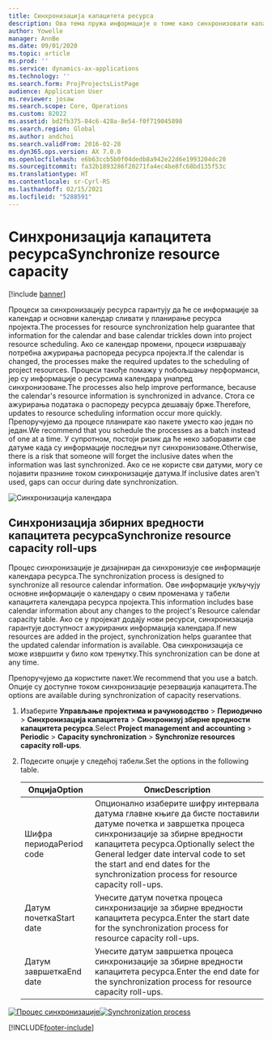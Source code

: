 ```yaml
---
title: Синхронизација капацитета ресурса
description: Ова тема пружа информације о томе како синхронизовати капацитет ресурса у календарима и пројектима.
author: Yowelle
manager: AnnBe
ms.date: 09/01/2020
ms.topic: article
ms.prod: ''
ms.service: dynamics-ax-applications
ms.technology: ''
ms.search.form: ProjProjectsListPage
audience: Application User
ms.reviewer: josaw
ms.search.scope: Core, Operations
ms.custom: 82022
ms.assetid: bd2fb375-84c6-428a-8e54-f0f719045898
ms.search.region: Global
ms.author: andchoi
ms.search.validFrom: 2016-02-28
ms.dyn365.ops.version: AX 7.0.0
ms.openlocfilehash: e6b63ccb5b0f04dedb8a942e22d6e1993204dc20
ms.sourcegitcommit: fa32b1893286f20271fa4ec4be8fc68bd135f53c
ms.translationtype: HT
ms.contentlocale: sr-Cyrl-RS
ms.lasthandoff: 02/15/2021
ms.locfileid: "5288591"
---
```

# <a name="synchronize-resource-capacity"></a><span data-ttu-id="4a3e8-103">Синхронизација капацитета ресурса</span><span class="sxs-lookup"><span data-stu-id="4a3e8-103">Synchronize resource capacity</span></span>

[!include [banner](../includes/banner.md)]

<span data-ttu-id="4a3e8-104">Процеси за синхронизацију ресурса гарантују да ће се информације за календар и основни календар сливати у планирање ресурса пројекта.</span><span class="sxs-lookup"><span data-stu-id="4a3e8-104">The processes for resource synchronization help guarantee that information for the calendar and base calendar trickles down into project resource scheduling.</span></span> <span data-ttu-id="4a3e8-105">Ако се календар промени, процеси извршавају потребна ажурирања распореда ресурса пројекта.</span><span class="sxs-lookup"><span data-stu-id="4a3e8-105">If the calendar is changed, the processes make the required updates to the scheduling of project resources.</span></span> <span data-ttu-id="4a3e8-106">Процеси такође помажу у побољшању перформанси, јер су информације о ресурсима календара унапред синхронизоване.</span><span class="sxs-lookup"><span data-stu-id="4a3e8-106">The processes also help improve performance, because the calendar's resource information is synchronized in advance.</span></span> <span data-ttu-id="4a3e8-107">Стога се ажурирања података о распореду ресурса дешавају брже.</span><span class="sxs-lookup"><span data-stu-id="4a3e8-107">Therefore, updates to resource scheduling information occur more quickly.</span></span> <span data-ttu-id="4a3e8-108">Препоручујемо да процесе планирате као пакете уместо као један по један.</span><span class="sxs-lookup"><span data-stu-id="4a3e8-108">We recommend that you schedule the processes as a batch instead of one at a time.</span></span> <span data-ttu-id="4a3e8-109">У супротном, постоји ризик да ће неко заборавити све датуме када су информације последњи пут синхронизоване.</span><span class="sxs-lookup"><span data-stu-id="4a3e8-109">Otherwise, there is a risk that someone will forget the inclusive dates when the information was last synchronized.</span></span> <span data-ttu-id="4a3e8-110">Ако се не користе сви датуми, могу се појавити празнине током синхронизације датума.</span><span class="sxs-lookup"><span data-stu-id="4a3e8-110">If inclusive dates aren't used, gaps can occur during date synchronization.</span></span>

![Синхронизација календара](./media/projectresourcing04-1024x471.jpg)

## <a name="synchronize-resource-capacity-roll-ups"></a><span data-ttu-id="4a3e8-112">Синхронизација збирних вредности капацитета ресурса</span><span class="sxs-lookup"><span data-stu-id="4a3e8-112">Synchronize resource capacity roll-ups</span></span>

<span data-ttu-id="4a3e8-113">Процес синхронизације је дизајниран да синхронизује све информације календара ресурса.</span><span class="sxs-lookup"><span data-stu-id="4a3e8-113">The synchronization process is designed to synchronize all resource calendar information.</span></span> <span data-ttu-id="4a3e8-114">Ове информације укључују основне информације о календару о свим променама у табели капацитета календара ресурса пројекта.</span><span class="sxs-lookup"><span data-stu-id="4a3e8-114">This information includes base calendar information about any changes to the project's Resource calendar capacity table.</span></span> <span data-ttu-id="4a3e8-115">Ако се у пројекат додају нови ресурси, синхронизација гарантује доступност ажурираних информација календара.</span><span class="sxs-lookup"><span data-stu-id="4a3e8-115">If new resources are added in the project, synchronization helps guarantee that the updated calendar information is available.</span></span> <span data-ttu-id="4a3e8-116">Ова синхронизација се може извршити у било ком тренутку.</span><span class="sxs-lookup"><span data-stu-id="4a3e8-116">This synchronization can be done at any time.</span></span>

<span data-ttu-id="4a3e8-117">Препоручујемо да користите пакет.</span><span class="sxs-lookup"><span data-stu-id="4a3e8-117">We recommend that you use a batch.</span></span> <span data-ttu-id="4a3e8-118">Опције су доступне током синхронизације резервација капацитета.</span><span class="sxs-lookup"><span data-stu-id="4a3e8-118">The options are available during synchronization of capacity reservations.</span></span>

1. <span data-ttu-id="4a3e8-119">Изаберите **Управљање пројектима и рачуноводство** &gt; **Периодично** &gt; **Синхронизација капацитета** &gt; **Синхронизуј збирне вредности капацитета ресурса**.</span><span class="sxs-lookup"><span data-stu-id="4a3e8-119">Select **Project management and accounting** &gt; **Periodic** &gt; **Capacity synchronization** &gt; **Synchronize resources capacity roll-ups**.</span></span>
2. <span data-ttu-id="4a3e8-120">Подесите опције у следећој табели.</span><span class="sxs-lookup"><span data-stu-id="4a3e8-120">Set the options in the following table.</span></span>

    | <span data-ttu-id="4a3e8-121">Опција</span><span class="sxs-lookup"><span data-stu-id="4a3e8-121">Option</span></span>      | <span data-ttu-id="4a3e8-122">Опис</span><span class="sxs-lookup"><span data-stu-id="4a3e8-122">Description</span></span> |
    |-------------|-------------|
    | <span data-ttu-id="4a3e8-123">Шифра периода</span><span class="sxs-lookup"><span data-stu-id="4a3e8-123">Period code</span></span> | <span data-ttu-id="4a3e8-124">Опционално изаберите шифру интервала датума главне књиге да бисте поставили датуме почетка и завршетка процеса синхронизације за збирне вредности капацитета ресурса.</span><span class="sxs-lookup"><span data-stu-id="4a3e8-124">Optionally select the General ledger date interval code to set the start and end dates for the synchronization process for resource capacity roll-ups.</span></span> |
    | <span data-ttu-id="4a3e8-125">Датум почетка</span><span class="sxs-lookup"><span data-stu-id="4a3e8-125">Start date</span></span>  | <span data-ttu-id="4a3e8-126">Унесите датум почетка процеса синхронизације за збирне вредности капацитета ресурса.</span><span class="sxs-lookup"><span data-stu-id="4a3e8-126">Enter the start date for the synchronization process for resource capacity roll-ups.</span></span> |
    | <span data-ttu-id="4a3e8-127">Датум завршетка</span><span class="sxs-lookup"><span data-stu-id="4a3e8-127">End date</span></span>    | <span data-ttu-id="4a3e8-128">Унесите датум завршетка процеса синхронизације за збирне вредности капацитета ресурса.</span><span class="sxs-lookup"><span data-stu-id="4a3e8-128">Enter the end date for the synchronization process for resource capacity roll-ups.</span></span> |

<span data-ttu-id="4a3e8-129">[![Процес синхронизације](./media/projectresourcing09.jpg)](./media/projectresourcing09.jpg)</span><span class="sxs-lookup"><span data-stu-id="4a3e8-129">[![Synchronization process](./media/projectresourcing09.jpg)](./media/projectresourcing09.jpg)</span></span>


[!INCLUDE[footer-include](../includes/footer-banner.md)]